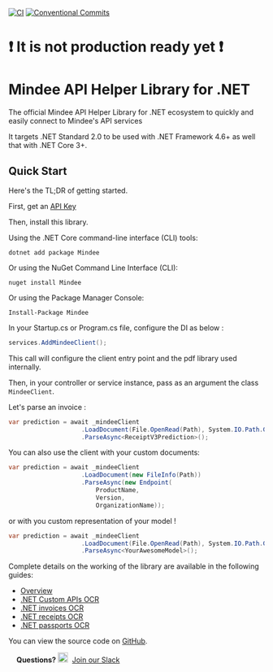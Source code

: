 [![CI](https://github.com/mindee/mindee-api-dotnet/actions/workflows/dotnet.yml/badge.svg)](https://github.com/mindee/mindee-api-dotnet/actions/workflows/dotnet.yml)
[![Conventional Commits](https://img.shields.io/badge/Conventional%20Commits-1.0.0-yellow.svg)](https://conventionalcommits.org)

:exclamation: **It is not production ready yet** :exclamation:
======

# Mindee API Helper Library for .NET

The official Mindee API Helper Library for .NET ecosystem to quickly and easily connect to Mindee's API services

It targets .NET Standard 2.0 to be used with .NET Framework 4.6+ as well that with .NET Core 3+.

## Quick Start
Here's the TL;DR of getting started.

First, get an [API Key](https://developers.mindee.com/docs/create-api-key)

Then, install this library.

Using the .NET Core command-line interface (CLI) tools:
```shell
dotnet add package Mindee
```
Or using the NuGet Command Line Interface (CLI):
```shell
nuget install Mindee
```
Or using the Package Manager Console:
```shell
Install-Package Mindee
```

In your Startup.cs or Program.cs file, configure the DI as below :
```csharp
services.AddMindeeClient();
```
This call will configure the client entry point and the pdf library used internally.

Then, in your controller or service instance, pass as an argument the class ``MindeeClient``.

Let's parse an invoice :
```csharp
var prediction = await _mindeeClient
                    .LoadDocument(File.OpenRead(Path), System.IO.Path.GetFileName(Path))
                    .ParseAsync<ReceiptV3Prediction>();
```

You can also use the client with your custom documents:
```csharp
var prediction = await _mindeeClient
                    .LoadDocument(new FileInfo(Path))
                    .ParseAsync(new Endpoint(
                        ProductName,
                        Version, 
                        OrganizationName));
```
or with you custom representation of your model !
```csharp
var prediction = await _mindeeClient
                    .LoadDocument(File.OpenRead(Path), System.IO.Path.GetFileName(Path))
                    .ParseAsync<YourAwesomeModel>();
```

Complete details on the working of the library are available in the following guides: 
* [Overview](https://developers.mindee.com/docs/dotnet-overview-1)
* [.NET Custom APIs OCR](https://developers.mindee.com/docs/dotnet-api-builder-1)
* [.NET invoices OCR](https://developers.mindee.com/docs/dotnet-invoice-ocr-1)
* [.NET receipts OCR](https://developers.mindee.com/docs/dotnet-receipt-ocr-1)
* [.NET passports OCR](https://developers.mindee.com/docs/dotnet-passport-ocr-1)

You can view the source code on [GitHub](https://github.com/mindee/mindee-api-dotnet).

&nbsp;
&nbsp;
**Questions?**
<img alt="Slack Logo Icon" style="display:inline!important" src="https://files.readme.io/5b83947-Slack.png" width="20" height="20">&nbsp;&nbsp;[Join our Slack](https://slack.mindee.com)

